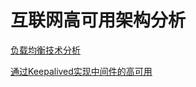 # 互联网高可用架构分析

[负载均衡技术分析](https://github.com/tuonioooo/high-concurent-load/blob/master/nginx/nginxshi-zhan.md)

[通过Keepalived实现中间件的高可用](https://github.com/tuonioooo/high-concurent-load/blob/master/nginx/nginxshi-xian-qing-qiu-de-fu-zaijun-heng-+-keepalived-shi-xian-nginx-de-gao-ke-yong.md)

